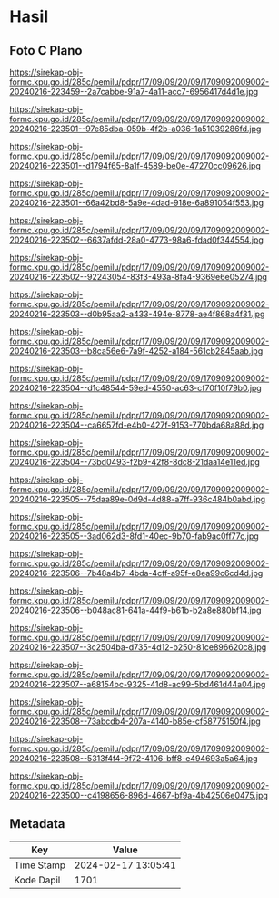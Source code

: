 # Hasil

## Foto C Plano

https://sirekap-obj-formc.kpu.go.id/285c/pemilu/pdpr/17/09/09/20/09/1709092009002-20240216-223459--2a7cabbe-91a7-4a11-acc7-6956417d4d1e.jpg

https://sirekap-obj-formc.kpu.go.id/285c/pemilu/pdpr/17/09/09/20/09/1709092009002-20240216-223501--97e85dba-059b-4f2b-a036-1a51039286fd.jpg

https://sirekap-obj-formc.kpu.go.id/285c/pemilu/pdpr/17/09/09/20/09/1709092009002-20240216-223501--d1794f65-8a1f-4589-be0e-47270cc09626.jpg

https://sirekap-obj-formc.kpu.go.id/285c/pemilu/pdpr/17/09/09/20/09/1709092009002-20240216-223501--66a42bd8-5a9e-4dad-918e-6a891054f553.jpg

https://sirekap-obj-formc.kpu.go.id/285c/pemilu/pdpr/17/09/09/20/09/1709092009002-20240216-223502--6637afdd-28a0-4773-98a6-fdad0f344554.jpg

https://sirekap-obj-formc.kpu.go.id/285c/pemilu/pdpr/17/09/09/20/09/1709092009002-20240216-223502--92243054-83f3-493a-8fa4-9369e6e05274.jpg

https://sirekap-obj-formc.kpu.go.id/285c/pemilu/pdpr/17/09/09/20/09/1709092009002-20240216-223503--d0b95aa2-a433-494e-8778-ae4f868a4f31.jpg

https://sirekap-obj-formc.kpu.go.id/285c/pemilu/pdpr/17/09/09/20/09/1709092009002-20240216-223503--b8ca56e6-7a9f-4252-a184-561cb2845aab.jpg

https://sirekap-obj-formc.kpu.go.id/285c/pemilu/pdpr/17/09/09/20/09/1709092009002-20240216-223504--d1c48544-59ed-4550-ac63-cf70f10f79b0.jpg

https://sirekap-obj-formc.kpu.go.id/285c/pemilu/pdpr/17/09/09/20/09/1709092009002-20240216-223504--ca6657fd-e4b0-427f-9153-770bda68a88d.jpg

https://sirekap-obj-formc.kpu.go.id/285c/pemilu/pdpr/17/09/09/20/09/1709092009002-20240216-223504--73bd0493-f2b9-42f8-8dc8-21daa14e11ed.jpg

https://sirekap-obj-formc.kpu.go.id/285c/pemilu/pdpr/17/09/09/20/09/1709092009002-20240216-223505--75daa89e-0d9d-4d88-a7ff-936c484b0abd.jpg

https://sirekap-obj-formc.kpu.go.id/285c/pemilu/pdpr/17/09/09/20/09/1709092009002-20240216-223505--3ad062d3-8fd1-40ec-9b70-fab9ac0ff77c.jpg

https://sirekap-obj-formc.kpu.go.id/285c/pemilu/pdpr/17/09/09/20/09/1709092009002-20240216-223506--7b48a4b7-4bda-4cff-a95f-e8ea99c6cd4d.jpg

https://sirekap-obj-formc.kpu.go.id/285c/pemilu/pdpr/17/09/09/20/09/1709092009002-20240216-223506--b048ac81-641a-44f9-b61b-b2a8e880bf14.jpg

https://sirekap-obj-formc.kpu.go.id/285c/pemilu/pdpr/17/09/09/20/09/1709092009002-20240216-223507--3c2504ba-d735-4d12-b250-81ce896620c8.jpg

https://sirekap-obj-formc.kpu.go.id/285c/pemilu/pdpr/17/09/09/20/09/1709092009002-20240216-223507--a68154bc-9325-41d8-ac99-5bd461d44a04.jpg

https://sirekap-obj-formc.kpu.go.id/285c/pemilu/pdpr/17/09/09/20/09/1709092009002-20240216-223508--73abcdb4-207a-4140-b85e-cf58775150f4.jpg

https://sirekap-obj-formc.kpu.go.id/285c/pemilu/pdpr/17/09/09/20/09/1709092009002-20240216-223508--5313f4f4-9f72-4106-bff8-e494693a5a64.jpg

https://sirekap-obj-formc.kpu.go.id/285c/pemilu/pdpr/17/09/09/20/09/1709092009002-20240216-223500--c4198656-896d-4667-bf9a-4b42506e0475.jpg


## Metadata

| Key        | Value               |
| ---------- | ------------------- |
| Time Stamp | 2024-02-17 13:05:41 |
| Kode Dapil | 1701                |



